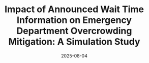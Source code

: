 ---
title: "Impact of Announced Wait Time Information on Emergency Department Overcrowding Mitigation: A Simulation Study"
authors:
  - Chengye Zou
  - Yiran Zhang
  - admin
  - Zhankun Sun
date: 2025-08-04
doi: ""
publication_types: ["article"]
publication: "*Journal of the American Medical Informatics Association* under revision"
url_pdf: ""
tags:
  - Health information system
  - Emergency department
  - Simulation

---